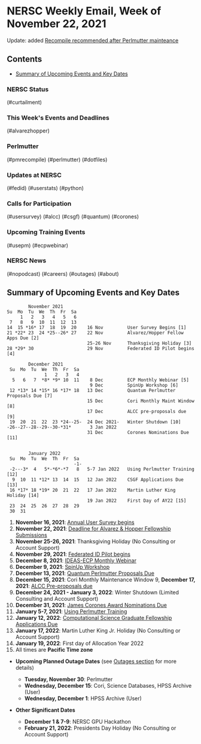 # NERSC Weekly Email, Week of November 22, 2021 <a name="top"></a> #

Update: added [Recompile recommended after Perlmutter mainteance](#pmrecompile)

## Contents ## 

- [Summary of Upcoming Events and Key Dates](#dates)

### NERSC Status

(#curtailment)

### This Week's Events and Deadlines

(#alvarezhopper)

### Perlmutter

(#pmrecompile)
(#perlmutter)
(#dotfiles)

### Updates at NERSC 

(#fedid)
(#userstats)
(#python)

### Calls for Participation

(#usersurvey)
(#alcc)
(#csgf)
(#quantum)
(#corones)

### Upcoming Training Events 

(#usepm)
(#ecpwebinar)

### NERSC News 

(#nopodcast)
(#careers)
(#outages)
(#about)

## Summary of Upcoming Events and Key Dates <a name="dates"/></a> ##

            November 2021
    Su  Mo  Tu  We  Th  Fr  Sa
         1   2   3   4   5   6   
     7   8   9  10  11  12  13    
    14  15 *16* 17  18  19  20    16 Nov         User Survey Begins [1]
    21 *22* 23  24 *25--26* 27    22 Nov         Alvarez/Hopper Fellow Apps Due [2]
                                  25-26 Nov      Thanksgiving Holiday [3]
    28 *29* 30                    29 Nov         Federated ID Pilot begins [4]

            December 2021
     Su  Mo  Tu  We  Th  Fr  Sa
                  1   2   3   4
      5   6   7  *8* *9* 10  11    8 Dec         ECP Monthly Webinar [5]
                                   9 Dec         SpinUp Workshop [6]
     12 *13* 14 *15* 16 *17* 18   13 Dec         Quantum Perlmutter Proposals Due [7]
                                  15 Dec         Cori Monthly Maint Window [8]
                                  17 Dec         ALCC pre-proposals due [9]
     19  20  21  22  23 *24--25-  24 Dec 2021-   Winter Shutdown [10]
    -26--27--28--29--30-*31*       3 Jan 2022
                                  31 Dec         Corones Nominations Due [11]


            January 2022
     Su  Mo  Tu  We  Th  Fr  Sa
                             -1-
     -2---3*  4   5*-*6*-*7   8   5-7 Jan 2022   Using Perlmutter Training [12]
      9  10  11 *12* 13  14  15   12 Jan 2022    CSGF Applications Due [13]
     16 *17* 18 *19* 20  21  22   17 Jan 2022    Martin Luther King Holiday [14]
                                  19 Jan 2022    First Day of AY22 [15]
     23  24  25  26  27  28  29
     30  31

1. **November 16, 2021**: [Annual User Survey begins](#usersurvey)
2. **November 22, 2021**: [Deadline for Alvarez & Hopper Fellowship Submissions](#alvarezhopper)
3. **November 25-26, 2021**: Thanksgiving Holiday (No Consulting or Account Support)
4. **November 29, 2021**: [Federated ID Pilot begins](#fedid)
5. **December 8, 2021**: [IDEAS-ECP Monthly Webinar](#ecpwebinar)
6. **December 9, 2021**: [SpinUp Workshop](#spinup)
7. **December 13, 2021**: [Quantum Perlmutter Proposals Due](#quantum)
8. **December 15, 2021**: Cori Monthly Maintenance Window
9, **December 17, 2021**: [ALCC Pre-proposals due](#alcc)
10. **December 24, 2021 - January 3, 2022**: Winter Shutdown (Limited Consulting and Account Support)
11. **December 31, 2021**: [James Corones Award Nominations Due](#corones)
12. **January 5-7, 2021**: [Using Perlmutter Training](#usepm)
13. **January 12, 2022**: [Computational Science Graduate Fellowship Applications Due](#csgf)
14. **January 17, 2022**: Martin Luther King Jr. Holiday (No Consulting or Account Support)
15. **January 19, 2022**: First day of Allocation Year 2022
16. All times are **Pacific Time zone**

- **Upcoming Planned Outage Dates** (see [Outages section](#outages) for more 
details)
    - **Tuesday, November 30**: Perlmutter 
    - **Wednesday, December 15**: Cori, Science Databases, HPSS Archive (User)
    - **Wednesday, December 1**: HPSS Archive (User)

- **Other Significant Dates**
    - **December 1 & 7-9**: NERSC GPU Hackathon
    - **February 21, 2022**: Presidents Day Holiday (No Consulting or Account Support)

